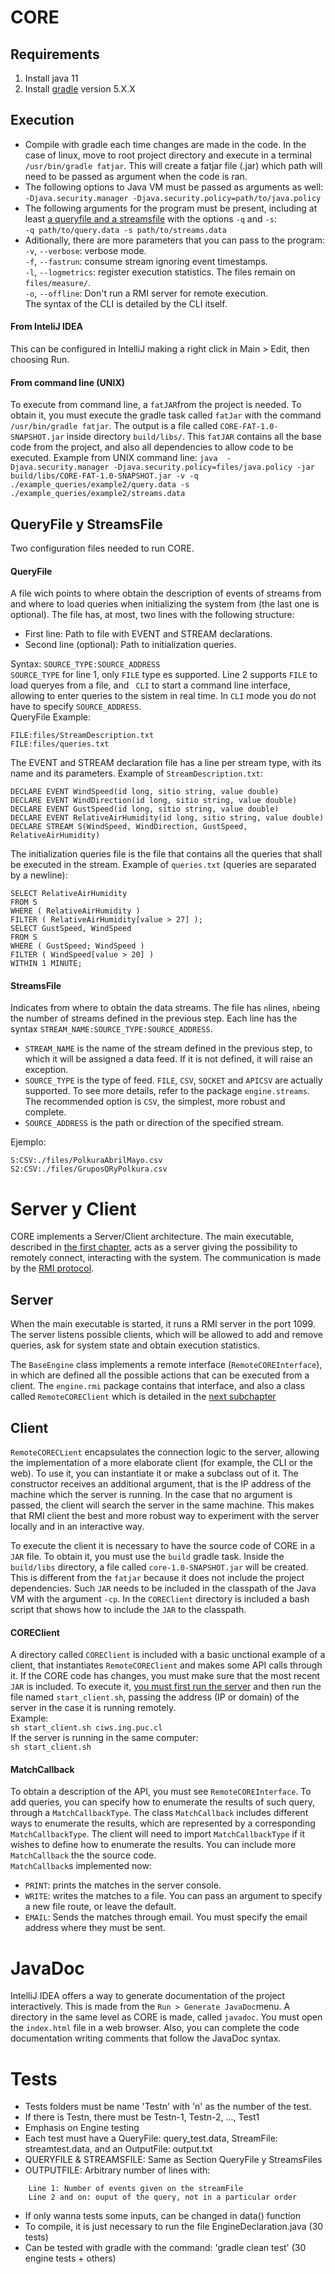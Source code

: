 # CORE
## Requirements
1) Install java 11
2) Install [gradle](https://gradle.org/) version 5.X.X

## Execution
- Compile with gradle each time changes are made in the code. In the case of linux, move to root project directory and execute in a terminal ```/usr/bin/gradle fatjar```. This will create a fatjar file (.jar) which path will need to be passed as argument when the code is ran.
- The following options to Java VM must be passed as arguments as well:
  `-Djava.security.manager -Djava.security.policy=path/to/java.policy`
- The following arguments for the program must be present, including at least [a queryfile and a streamsfile](#queryfile-and-streamsfile) with the options `-q` and `-s`:\
  `-q path/to/query.data -s path/to/streams.data`
- Aditionally, there are more parameters that you can pass to the program:\
  `-v`, `--verbose`: verbose mode.\
  `-f`, `--fastrun`: consume stream ignoring event timestamps.\
  `-l`, `--logmetrics`: register execution statistics. The files remain on `files/measure/`.\
  `-o`, `--offline`: Don't run a RMI server for remote execution.\
  The syntax of the CLI is detailed by the CLI itself.

#### From InteliJ IDEA

This can be configured in IntelliJ making a right click in Main > Edit, then choosing Run.

#### From command line (UNIX)
To execute from command line, a `fatJAR`from the project is needed. To obtain it, you must execute the gradle task called `fatJar` with the command ```/usr/bin/gradle fatjar```. The output is a file called `CORE-FAT-1.0-SNAPSHOT.jar` inside directory `build/libs/`. This `fatJAR` contains all the base code from the project, and also all dependencies to allow code to be executed.
Example from UNIX command line:
`java  -Djava.security.manager -Djava.security.policy=files/java.policy -jar build/libs/CORE-FAT-1.0-SNAPSHOT.jar -v -q ./example_queries/example2/query.data -s ./example_queries/example2/streams.data`

## QueryFile y StreamsFile

Two configuration files needed to run CORE.

#### QueryFile

A file wich points to where obtain the description of events of streams from and where to load queries when initializing the system from (the last one is optional). The file has, at most, two lines with the following structure:
- First line: Path to file with EVENT and STREAM declarations.
- Second line (optional): Path to initialization queries.

Syntax: `SOURCE_TYPE:SOURCE_ADDRESS`\
`SOURCE_TYPE` for line 1, only `FILE` type es supported. Line 2 supports `FILE` to load queryes from a file, and ` CLI` to start a command line interface, allowing to enter queries to the sistem in real time. In `CLI` mode you do not have to specify `SOURCE_ADDRESS`.\
QueryFile Example:
```
FILE:files/StreamDescription.txt
FILE:files/queries.txt
```

The EVENT and STREAM declaration file has a line per stream type, with its name and its parameters. Example of `StreamDescription.txt`:
```
DECLARE EVENT WindSpeed(id long, sitio string, value double)
DECLARE EVENT WindDirection(id long, sitio string, value double)
DECLARE EVENT GustSpeed(id long, sitio string, value double)
DECLARE EVENT RelativeAirHumidity(id long, sitio string, value double)
DECLARE STREAM S(WindSpeed, WindDirection, GustSpeed, RelativeAirHumidity)
```

The initialization queries file is the file that contains all the queries that shall be executed in the stream. Example of `queries.txt` (queries are separated by a newline):
```
SELECT RelativeAirHumidity
FROM S
WHERE ( RelativeAirHumidity )
FILTER ( RelativeAirHumidity[value > 27] );
SELECT GustSpeed, WindSpeed
FROM S
WHERE ( GustSpeed; WindSpeed )
FILTER ( WindSpeed[value > 20] )
WITHIN 1 MINUTE;
```

#### StreamsFile

Indicates from where to obtain the data streams. The file has `n`lines, `n`being the number of streams defined in the previous step. Each line has the syntax `STREAM_NAME:SOURCE_TYPE:SOURCE_ADDRESS`.
- `STREAM_NAME` is the name of the stream defined in the previous step, to which it will be assigned a data feed. If it is not defined, it will raise an exception.
- `SOURCE_TYPE` is the type of feed. `FILE`, `CSV`, `SOCKET` and `APICSV` are actually supported. To see more details, refer to the package `engine.streams`. The recommended option is `CSV`, the simplest, more robust and complete.
- `SOURCE_ADDRESS` is the path or direction of the specified stream.

Ejemplo:
```
S:CSV:./files/PolkuraAbrilMayo.csv
S2:CSV:./files/GruposQRyPolkura.csv
```

# Server y Client

CORE implements a Server/Client architecture. The main executable, described in [the first chapter](#core), acts as a server giving the possibility to remotely connect, interacting with the system. The communication is made by the [RMI protocol](https://es.wikipedia.org/wiki/Java_Remote_Method_Invocation).

## Server
When the main executable is started, it runs a RMI server in the port 1099. The server listens possible clients, which will be allowed to add and remove queries, ask for system state and obtain execution statistics.

The `BaseEngine` class implements a remote interface (`RemoteCOREInterface`), in which are defined all the possible actions that can be executed from a client. The `engine.rmi` package contains that interface, and also a class called `RemoteCOREClient` which is detailed in the [next subchapter](#client)

## Client
`RemoteCORECLient` encapsulates the connection logic to the server, allowing the implementation of a more elaborate client (for example, the CLI or the web). To use it, you can instantiate it or make a subclass out of it. The constructor receives an additional argument, that is the IP address of the machine which the server is running. In the case that no argument is passed, the client will search the server in the same machine. This makes that RMI client the best and more robust way to experiment with the server locally and in an interactive way.

To execute the client it is necessary to have the source code of CORE in a `JAR` file. To obtain it, you must use the `build` gradle task. Inside the `build/libs` directory, a file called `core-1.0-SNAPSHOT.jar` will be created. This is different from the `fatjar` because it does not include the project dependencies. Such `JAR` needs to be included in the classpath of the Java VM with the argument `-cp`. In the `COREClient` directory is included a bash script that shows how to include the `JAR` to the classpath.

#### COREClient
A directory called `COREClient` is included with a basic unctional example of a client, that instantiates `RemoteCOREClient` and makes some API calls through it. If the CORE code has changes, you must make sure that the most recent `JAR` is included. To execute it, [you must first run the server](#execution) and then run the file named `start_client.sh`, passing the address (IP or domain) of the server in the case it is running remotely.\
Example:\
`sh start_client.sh ciws.ing.puc.cl`\
If the server is running in the same computer:\
`sh start_client.sh`

#### MatchCallback
To obtain a description of the API, you must see `RemoteCOREInterface`. To add queries, you can specify how to enumerate the results of such query, through a `MatchCallbackType`. The class `MatchCallback` includes different ways to enumerate the results, which are represented by a corresponding `MatchCallbackType`. The client will need to import `MatchCallbackType` if it wishes to define how to enumerate the results. You can include more `MatchCallback` the the source code.\
`MatchCallback`s implemented now:
- `PRINT`: prints the matches in the server console.
- `WRITE`: writes the matches to a file. You can pass an argument to specify a new file route, or leave the default.
- `EMAIL`: Sends the matches through email. You must specify the email address where they must be sent.

# JavaDoc

IntelliJ IDEA offers a way to generate documentation of the project interactively. This is made from the `Run > Generate JavaDoc`menu. A directory in the same level as CORE is made, called `javadoc`. You must open the `index.html` file in a web browser. Also, you can complete the code documentation writing comments that follow the JavaDoc syntax.

# Tests

- Tests folders must be name 'Testn' with 'n' as the number of the test.
- If there is Testn, there must be Testn-1, Testn-2, ..., Test1
- Emphasis on Engine testing
- Each test must have a QueryFile: query_test.data, StreamFile: streamtest.data, and an OutputFile: output.txt
- QUERYFILE & STREAMSFILE: Same as Section QueryFile y StreamsFiles
- OUTPUTFILE: Arbitrary number of lines with:
```
    Line 1: Number of events given on the streamFile
    Line 2 and on: ouput of the query, not in a particular order
```

- If only wanna tests some inputs, can be changed in data() function
- To compile, it is just necessary to run the file EngineDeclaration.java (30 tests)
- Can be tested with gradle with the command: 'gradle clean test' (30 engine tests + others)
    
